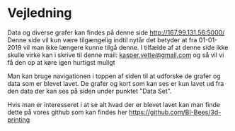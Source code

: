 # Vejledning

Data og diverse grafer kan findes på denne side http://167.99.131.56:5000/
Denne side vil kun være tilgængelig indtil nytår det betyder at fra 01-01-2019 vil man ikke længere kunne tilgå denne.
I tilfælde af at denne side ikke skulle virke kan i skrive til denne mail: kasper.vette@gmail.com og så vil vi få den op at køre igen hurtigst muligt

Man kan bruge navigationen i toppen af siden til at udforske de grafer og data som er blevet lavet. De grafer og kort som kan ses er kun lavet ud fra den data der kan ses på siden under punktet "Data Set".

Hvis man er interesseret i at se alt hvad der er blevet lavet kan man finde dette på vores github som kan findes her https://github.com/BI-Bees/3d-printing
